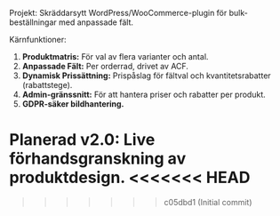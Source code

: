 Projekt: Skräddarsytt WordPress/WooCommerce-plugin för bulk-beställningar med anpassade fält.

Kärnfunktioner:
1.  **Produktmatris:** För val av flera varianter och antal.
2.  **Anpassade Fält:** Per orderrad, drivet av ACF.
3.  **Dynamisk Prissättning:** Prispåslag för fältval och kvantitetsrabatter (rabattstege).
4.  **Admin-gränssnitt:** För att hantera priser och rabatter per produkt.
5.  **GDPR-säker bildhantering.**

Planerad v2.0: Live förhandsgranskning av produktdesign.
<<<<<<< HEAD
=======

>>>>>>> c05dbd1 (Initial commit)
